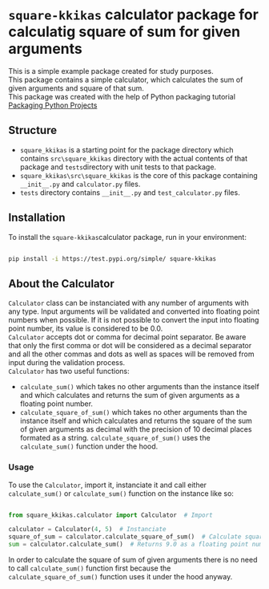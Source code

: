 # `square-kkikas` calculator package for calculatig square of sum for given arguments

This is a simple example package created for study purposes.<br>
This package contains a simple calculator, which calculates the sum of given arguments and square of that sum.<br>
This package was created with the help of Python packaging tutorial [Packaging Python Projects](https://packaging.python.org/en/latest/tutorials/packaging-projects/)<br>

## Structure
- `square_kkikas` is a starting point for the package directory which contains `src\square_kkikas` directory with the actual contents of that package and `tests`directory with unit tests to that package.<br>
- `square_kkikas\src\square_kkikas` is the core of this package containing `__init__.py` and `calculator.py` files.<br>
- `tests` directory contains `__init__.py` and `test_calculator.py` files. 

## Installation
To install the `square-kkikas`calculator package, run in your environment:<br>

```bash

pip install -i https://test.pypi.org/simple/ square-kkikas

```

## About the Calculator
`Calculator` class can be instanciated with any number of arguments with any type. Input arguments will be validated and converted into floating point numbers when possible. If it is not possible to convert the input into floating point number, its value is considered to be 0.0.<br>
`Calculator` accepts dot or comma for decimal point separator. Be aware that only the first comma or dot will be considered as a decimal separator and all the other commas and dots as well as spaces will be removed from input during the validation process.<br>
`Calculator` has two useful functions:
- `calculate_sum()` which takes no other arguments than the instance itself and which calculates and returns the sum of given arguments as a floating point number.
- `calculate_square_of_sum()` which takes no other arguments than the instance itself and which calculates and returns the square of the sum of given arguments as decimal with the precision of 10 decimal places formated as a string. `calculate_square_of_sum()` uses the `calculate_sum()` function under the hood.

### Usage
To use the `Calculator`, import it, instanciate it and call either `calculate_sum()` or `calculate_sum()` function on the instance like so: <br>

```python

from square_kkikas.calculator import Calculator  # Import

calculator = Calculator(4, 5)  # Instanciate
square_of_sum = calculator.calculate_square_of_sum()  # Calculate square of sum. Returns 81.0 as a string.
sum = calculator.calculate_sum()  # Returns 9.0 as a floating point number.

```

In order to calculate the square of sum of given arguments there is no need to call `calculate_sum()` function first because the `calculate_square_of_sum()` function uses it under the hood anyway.<br>

